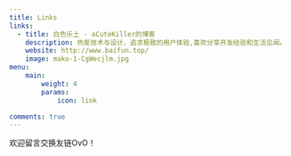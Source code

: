 ```yaml
---
title: Links
links:
  - title: 白色乐土 - aCuteKiller的博客
    description: 热爱技术与设计，追求极致的用户体验,喜欢分享开发经验和生活见闻。
    website: http://www.baifun.top/
    image: mako-1-CgWecjlm.jpg
menu:
    main: 
        weight: 4
        params:
            icon: link

comments: true
---
```


欢迎留言交换友链OvO！